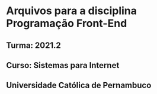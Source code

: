 # Arquivos para a disciplina Programação Front-End
## Turma: 2021.2
## Curso: Sistemas para Internet 
## Universidade Católica de Pernambuco
